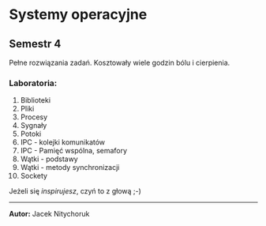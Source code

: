 # Systemy operacyjne
## Semestr 4
Pełne rozwiązania zadań. Kosztowały wiele godzin bólu i cierpienia. 

### Laboratoria:

1. Biblioteki
2. Pliki
3. Procesy
4. Sygnały 
5. Potoki
6. IPC - kolejki komunikatów
7. IPC - Pamięć wspólna, semafory
8. Wątki - podstawy
9. Wątki - metody synchronizacji
10. Sockety

Jeżeli się *inspirujesz*, czyń to z głową ;-)

---
**Autor:** Jacek Nitychoruk 
